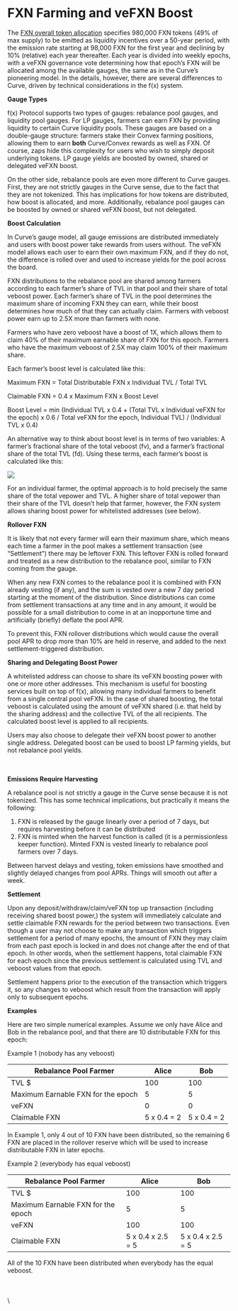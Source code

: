 # FXN Farming and veFXN Boost

The [FXN overall token allocation](https://medium.com/@protocol\_fx\_667/f-x-protocols-tokenomics-offer-a-calculated-journey-towards-success-b97487df41b9) specifies 980,000 FXN tokens (49% of max supply) to be emitted as liquidity incentives over a 50-year period, with the emission rate starting at 98,000 FXN for the first year and declining by 10% (relative) each year thereafter.  Each year is divided into weekly epochs, with a veFXN governance vote determining how that epoch’s FXN will be allocated among the available gauges, the same as in the Curve’s pioneering model.  In the details, however, there are several differences to Curve, driven by technical considerations in the f(x) system.



**Gauge Types**

f(x) Protocol supports two types of gauges: rebalance pool gauges, and liquidity pool gauges.  For LP gauges, farmers can earn FXN by providing liquidity to certain Curve liquidity pools.  These gauges are based on a double-gauge structure: farmers stake their Convex farming positions, allowing them to earn **both** Curve/Convex rewards as well as FXN.  Of course, zaps hide this complexity for users who wish to simply deposit underlying tokens.  LP gauge yields are boosted by owned, shared or delegated veFXN boost.

On the other side, rebalance pools are even more different to Curve gauges. First, they are not strictly gauges in the Curve sense, due to the fact that they are not tokenized.  This has implications for how tokens are distributed, how boost is allocated, and more.  Additionally, rebalance pool gauges can be boosted by owned or shared veFXN boost, but not delegated.



**Boost Calculation**

In Curve’s gauge model, all gauge emissions are distributed immediately and users with boost power take rewards from users without. The veFXN model allows each user to earn their own maximum FXN, and if they do not, the difference is rolled over and used to increase yields for the pool across the board.

FXN distributions to the rebalance pool are shared among farmers according to each farmer’s share of TVL in that pool and their share of total veboost power. Each farmer’s share of TVL in the pool determines the maximum share of incoming FXN they can earn, while their boost determines how much of that they can actually claim.  Farmers with veboost power earn up to 2.5X more than farmers with none.

Farmers who have zero veboost have a boost of 1X, which allows them to claim 40% of their maximum earnable share of FXN for this epoch.  Farmers who have the maximum veboost of 2.5X may claim 100% of their maximum share.

Each farmer’s boost level is calculated like this:

Maximum FXN = Total Distributable FXN x Individual TVL / Total TVL

Claimable FXN = 0.4 x Maximum FXN x Boost Level

Boost Level = min (Individual TVL x 0.4 + (Total TVL x Individual veFXN for the epoch) x 0.6 / Total veFXN for the epoch, Individual TVL) / (Individual TVL x 0.4)

An alternative way to think about boost level is in terms of two variables:  A farmer’s fractional share of the total veboost (fv), and a farmer’s fractional share of the total TVL (fd).  Using these terms, each farmer’s boost is calculated like this:&#x20;

![](https://lh7-us.googleusercontent.com/zigI0vGIQ3AI-ZKpjgp-3-i\_rDOvfqAuKwCIURg-HqYGXKRHCqntLQ6sQNkvhaIOyggsaVs5eYwSQmuEMszVn3YeZfnF0IH4rq3Nmf-IfD8J5BPfVu1hNyBkAdb-yOaFyQ8iAR-M8kYeXsRa2f2Hgak)

For an individual farmer, the optimal approach is to hold precisely the same share of the total vepower and TVL.  A higher share of total vepower than their share of the TVL doesn’t help that farmer, however, the FXN system allows sharing boost power for whitelisted addresses (see below).



**Rollover FXN**

It is likely that not every farmer will earn their maximum share, which means each time a farmer in the pool makes a settlement transaction (see “Settlement”) there may be leftover FXN. This leftover FXN is rolled forward and treated as a new distribution to the rebalance pool, similar to FXN coming from the gauge.

When any new FXN comes to the rebalance pool it is combined with FXN already vesting (if any), and the sum is vested over a new 7 day period starting at the moment of the distribution.  Since distributions can come from settlement transactions at any time and in any amount, it would be possible for a small distribution to come in at an inopportune time and artificially (briefly) deflate the pool APR.&#x20;

To prevent this, FXN rollover distributions which would cause the overall pool APR to drop more than 10% are held in reserve, and added to the next settlement-triggered distribution.&#x20;



**Sharing and Delegating Boost Power**

A whitelisted address can choose to share its veFXN boosting power with one or more other addresses.  This mechanism is useful for boosting services built on top of f(x), allowing many individual farmers to benefit from a single central pool veFXN.  In the case of shared boosting, the total veboost is calculated using the amount of veFXN shared (i.e. that held by the sharing address) and the collective TVL of the all recipients.  The calculated boost level is applied to all recipients.

Users may also choose to delegate their veFXN boost power to another single address.  Delegated boost can be used to boost LP farming yields, but not rebalance pool yields.

\
\
**Emissions Require Harvesting**

A rebalance pool is not strictly a gauge in the Curve sense because it is not tokenized. This has some technical implications, but practically it means the following:

1. FXN is released by the gauge linearly over a period of 7 days, but requires harvesting before it can be distributed
2. FXN is minted when the harvest function is called (it is a permissionless keeper function). Minted FXN is vested linearly to rebalance pool farmers over 7 days.

Between harvest delays and vesting, token emissions have smoothed and slightly delayed changes from pool APRs. Things will smooth out after a week.&#x20;



**Settlement**

Upon any deposit/withdraw/claim/veFXN top up transaction (including receiving shared boost power,) the system will immediately calculate and settle claimable FXN rewards for the period between two transactions.  Even though a user may not choose to make any transaction which triggers settlement for a period of many epochs, the amount of FXN they may claim from each past epoch is locked in and does not change after the end of that epoch. In other words, when the settlement happens, total claimable FXN for each epoch since the previous settlement is calculated using TVL and veboost values from that epoch.

Settlement happens prior to the execution of the transaction which triggers it, so any changes to veboost which result from the transaction will apply only to subsequent epochs.



**Examples**

Here are two simple numerical examples. Assume we only have Alice and Bob in the rebalance pool, and that there are 10 distributable FXN for this epoch:

Example 1 (nobody has any veboost)

| Rebalance Pool Farmer              | Alice       | Bob         |
| ---------------------------------- | ----------- | ----------- |
| TVL $                              | 100         | 100         |
| Maximum Earnable FXN for the epoch | 5           | 5           |
| veFXN                              | 0           | 0           |
| Claimable FXN                      | 5 x 0.4 = 2 | 5 x 0.4 = 2 |

In Example 1, only 4 out of 10 FXN have been distributed, so the remaining 6 FXN are placed in the rollover reserve which will be used to increase distributable FXN in later epochs.

Example 2 (everybody has equal veboost)

| Rebalance Pool Farmer              | Alice             | Bob               |
| ---------------------------------- | ----------------- | ----------------- |
| TVL $                              | 100               | 100               |
| Maximum Earnable FXN for the epoch | 5                 | 5                 |
| veFXN                              | 100               | 100               |
| Claimable FXN                      | 5 x 0.4 x 2.5 = 5 | 5 x 0.4 x 2.5 = 5 |

All of the 10 FXN have been distributed when everybody has the equal veboost.\
\
\
\
\
